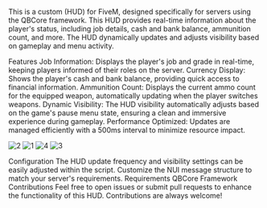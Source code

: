 This is a custom (HUD) for FiveM, designed specifically for servers using the QBCore framework. This HUD provides real-time information about the player's status, including job details, cash and bank balance, ammunition count, and more. The HUD dynamically updates and adjusts visibility based on gameplay and menu activity.

Features
Job Information: Displays the player's job and grade in real-time, keeping players informed of their roles on the server.
Currency Display: Shows the player's cash and bank balance, providing quick access to financial information.
Ammunition Count: Displays the current ammo count for the equipped weapon, automatically updating when the player switches weapons.
Dynamic Visibility: The HUD visibility automatically adjusts based on the game's pause menu state, ensuring a clean and immersive experience during gameplay.
Performance Optimized: Updates are managed efficiently with a 500ms interval to minimize resource impact.

![2](https://github.com/user-attachments/assets/6ea9d613-7da2-4a8d-b764-e6e44e48fc38)
![1](https://github.com/user-attachments/assets/a1dfeac8-0e03-45c7-862d-8bad18167fb9)
![4](https://github.com/user-attachments/assets/403456b4-a75c-4300-a23e-94059d660b65)
![3](https://github.com/user-attachments/assets/df13037c-b1e0-4965-a73d-90cc910cc4ee)


Configuration
The HUD update frequency and visibility settings can be easily adjusted within the script.
Customize the NUI message structure to match your server's requirements.
Requirements
QBCore Framework
Contributions
Feel free to open issues or submit pull requests to enhance the functionality of this HUD. Contributions are always welcome!

